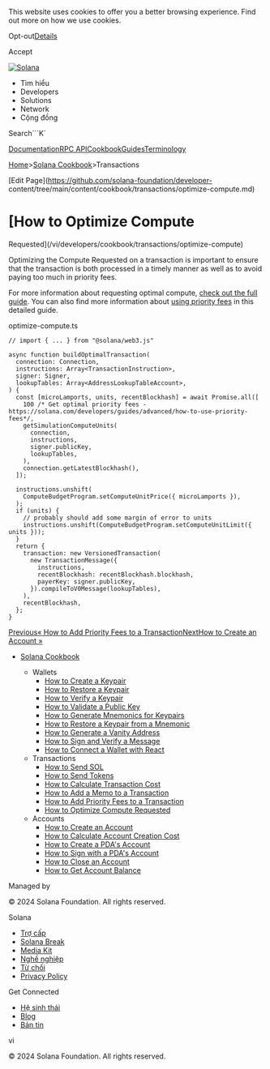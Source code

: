 This website uses cookies to offer you a better browsing experience. Find out
more on how we use cookies.

Opt-out[Details](/vi/privacy-policy#collection-of-information)

Accept

[![Solana](/_next/static/media/logotype-dark.f79d530d.svg)](/vi)

  * Tìm hiểu
  * Developers
  * Solutions
  * Network
  * Cộng đồng 

Search```K`

[Documentation](/vi/docs)[RPC
API](/vi/docs/rpc)[Cookbook](/vi/developers/cookbook)[Guides](/vi/developers/guides)[Terminology](/vi/docs/terminology)

[Home](/vi)>[Solana Cookbook](/vi/developers/cookbook)>Transactions

[Edit Page](https://github.com/solana-foundation/developer-
content/tree/main/content/cookbook/transactions/optimize-compute.md)

# [How to Optimize Compute
Requested](/vi/developers/cookbook/transactions/optimize-compute)

Optimizing the Compute Requested on a transaction is important to ensure that
the transaction is both processed in a timely manner as well as to avoid
paying too much in priority fees.

For more information about requesting optimal compute, [check out the full
guide](/vi/developers/guides/advanced/how-to-request-optimal-compute). You can
also find more information about [using priority
fees](/vi/developers/guides/advanced/how-to-use-priority-fees) in this
detailed guide.

optimize-compute.ts

    
    
    // import { ... } from "@solana/web3.js"
     
    async function buildOptimalTransaction(
      connection: Connection,
      instructions: Array<TransactionInstruction>,
      signer: Signer,
      lookupTables: Array<AddressLookupTableAccount>,
    ) {
      const [microLamports, units, recentBlockhash] = await Promise.all([
        100 /* Get optimal priority fees - https://solana.com/developers/guides/advanced/how-to-use-priority-fees*/,
        getSimulationComputeUnits(
          connection,
          instructions,
          signer.publicKey,
          lookupTables,
        ),
        connection.getLatestBlockhash(),
      ]);
     
      instructions.unshift(
        ComputeBudgetProgram.setComputeUnitPrice({ microLamports }),
      );
      if (units) {
        // probably should add some margin of error to units
        instructions.unshift(ComputeBudgetProgram.setComputeUnitLimit({ units }));
      }
      return {
        transaction: new VersionedTransaction(
          new TransactionMessage({
            instructions,
            recentBlockhash: recentBlockhash.blockhash,
            payerKey: signer.publicKey,
          }).compileToV0Message(lookupTables),
        ),
        recentBlockhash,
      };
    }

[Previous« How to Add Priority Fees to a
Transaction](/vi/developers/cookbook/transactions/add-priority-fees)[NextHow
to Create an Account »](/vi/developers/cookbook/accounts/create-account)

  * [Solana Cookbook](/vi/developers/cookbook)

    * Wallets
      * [How to Create a Keypair](/vi/developers/cookbook/wallets/create-keypair)
      * [How to Restore a Keypair](/vi/developers/cookbook/wallets/restore-keypair)
      * [How to Verify a Keypair](/vi/developers/cookbook/wallets/verify-keypair)
      * [How to Validate a Public Key](/vi/developers/cookbook/wallets/check-publickey)
      * [How to Generate Mnemonics for Keypairs](/vi/developers/cookbook/wallets/generate-mnemonic)
      * [How to Restore a Keypair from a Mnemonic](/vi/developers/cookbook/wallets/restore-from-mnemonic)
      * [How to Generate a Vanity Address](/vi/developers/cookbook/wallets/generate-vanity-address)
      * [How to Sign and Verify a Message](/vi/developers/cookbook/wallets/sign-message)
      * [How to Connect a Wallet with React](/vi/developers/cookbook/wallets/connect-wallet-react)
    * Transactions
      * [How to Send SOL](/vi/developers/cookbook/transactions/send-sol)
      * [How to Send Tokens](/vi/developers/cookbook/transactions/send-tokens)
      * [How to Calculate Transaction Cost](/vi/developers/cookbook/transactions/calculate-cost)
      * [How to Add a Memo to a Transaction](/vi/developers/cookbook/transactions/add-memo)
      * [How to Add Priority Fees to a Transaction](/vi/developers/cookbook/transactions/add-priority-fees)
      * [How to Optimize Compute Requested](/vi/developers/cookbook/transactions/optimize-compute)
    * Accounts
      * [How to Create an Account](/vi/developers/cookbook/accounts/create-account)
      * [How to Calculate Account Creation Cost](/vi/developers/cookbook/accounts/calculate-rent)
      * [How to Create a PDA's Account](/vi/developers/cookbook/accounts/create-pda-account)
      * [How to Sign with a PDA's Account](/vi/developers/cookbook/accounts/sign-with-pda)
      * [How to Close an Account](/vi/developers/cookbook/accounts/close-account)
      * [How to Get Account Balance](/vi/developers/cookbook/accounts/get-account-balance)

Managed by

[](/vi)

[](/youtube)[](/twitter)[](/discord)[](/reddit)[](/github)[](/telegram)

© 2024 Solana Foundation. All rights reserved.

Solana

  * [Trợ cấp](https://solana.org/grants)
  * [Solana Break](https://break.solana.com/)
  * [Media Kit](/vi/branding)
  * [Nghề nghiệp ](https://jobs.solana.com/)
  * [Từ chối](/vi/tos)
  * [Privacy Policy](/vi/privacy-policy)

Get Connected

  * [Hệ sinh thái](/vi/ecosystem)
  * [Blog](/vi/news)
  * [Bản tin](/vi/newsletter)

vi

© 2024 Solana Foundation. All rights reserved.

